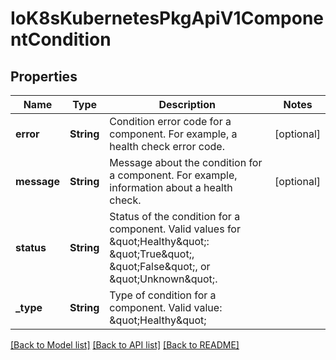# IoK8sKubernetesPkgApiV1ComponentCondition

## Properties
Name | Type | Description | Notes
------------ | ------------- | ------------- | -------------
**error** | **String** | Condition error code for a component. For example, a health check error code. | [optional] 
**message** | **String** | Message about the condition for a component. For example, information about a health check. | [optional] 
**status** | **String** | Status of the condition for a component. Valid values for \&quot;Healthy\&quot;: \&quot;True\&quot;, \&quot;False\&quot;, or \&quot;Unknown\&quot;. | 
**_type** | **String** | Type of condition for a component. Valid value: \&quot;Healthy\&quot; | 

[[Back to Model list]](../README.md#documentation-for-models) [[Back to API list]](../README.md#documentation-for-api-endpoints) [[Back to README]](../README.md)


